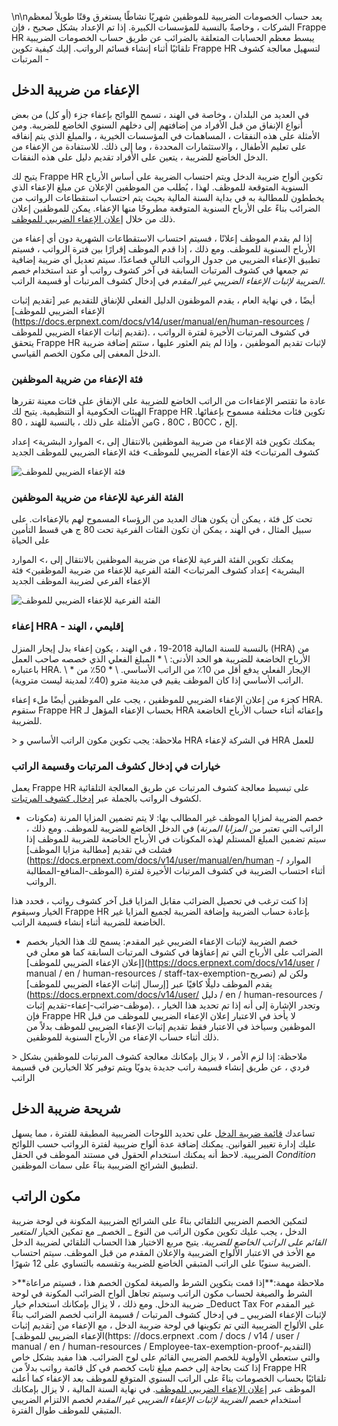 \n\nيعد حساب الخصومات الضريبية للموظفين شهريًا نشاطًا يستغرق وقتًا طويلاً لمعظم الشركات ، وخاصةً بالنسبة للمؤسسات الكبيرة. إذا تم الإعداد بشكل صحيح ، فإن Frappe HR يبسط معظم الحسابات المتعلقة بالضرائب عن طريق حساب الخصومات الضريبية تلقائيًا أثناء إنشاء قسائم الرواتب. إليك كيفية تكوين Frappe HR لتسهيل معالجة كشوف المرتبات -

## الإعفاء من ضريبة الدخل

في العديد من البلدان ، وخاصة في الهند ، تسمح اللوائح بإعفاء جزء (أو كل) من بعض أنواع الإنفاق من قبل الأفراد من إضافتهم إلى دخلهم السنوي الخاضع للضريبة. ومن الأمثلة على هذه النفقات ، المساهمات في المؤسسات الخيرية ، والمبلغ الذي يتم إنفاقه على تعليم الأطفال ، والاستثمارات المحددة ، وما إلى ذلك. للاستفادة من الإعفاء من الدخل الخاضع للضريبة ، يتعين على الأفراد تقديم دليل على هذه النفقات.

يتيح لك Frappe HR تكوين ألواح ضريبة الدخل ويتم احتساب الضريبة على أساس الأرباح السنوية المتوقعة للموظف. لهذا ، يُطلب من الموظفين الإعلان عن مبلغ الإعفاء الذي يخططون للمطالبة به في بداية السنة المالية بحيث يتم احتساب استقطاعات الرواتب من الضرائب بناءً على الأرباح السنوية المتوقعة مطروحًا منها الإعفاء. يمكن للموظفين إعلان ذلك من خلال [إعلان الإعفاء الضريبي للموظف](https://docs.erpnext.com/docs/v14/user/manual/en/human-resources/employee-tax-exemption-declusion).

إذا لم يقدم الموظف إعلانًا ، فسيتم احتساب الاستقطاعات الشهرية دون أي إعفاء من الأرباح السنوية للموظف. ومع ذلك ، إذا قدم الموظف إقرارًا بين فترة الرواتب ، فسيتم تطبيق الإعفاء الضريبي من جدول الرواتب التالي فصاعدًا. سيتم تعديل أي ضريبة إضافية تم جمعها في كشوف المرتبات السابقة في آخر كشوف رواتب أو عند استخدام _خصم الضريبة لإثبات الإعفاء الضريبي غير المقدم_ في إدخال كشوف المرتبات أو قسيمة الراتب.

أيضًا ، في نهاية العام ، يقدم الموظفون الدليل الفعلي للإنفاق للتقديم عبر [تقديم إثبات الإعفاء الضريبي للموظف](https://docs.erpnext.com/docs/v14/user/manual/en/human-resources / تقديم إثبات الإعفاء الضريبي للموظف). في كشوف المرتبات الأخيرة لفترة الرواتب ، يتحقق Frappe HR لإثبات تقديم الموظفين ، وإذا لم يتم العثور عليها ، ستتم إضافة ضريبة الدخل المعفى إلى مكون الخصم القياسي.

### فئة الإعفاء من ضريبة الموظفين

عادة ما تقتصر الإعفاءات من الراتب الخاضع للضريبة على الإنفاق على فئات معينة تقررها الهيئات الحكومية أو التنظيمية. يتيح لك Frappe HR تكوين فئات مختلفة مسموح بإعفائها. من الأمثلة على ذلك ، بالنسبة للهند ، 80G ، 80C ، B0CC ، إلخ.

يمكنك تكوين فئة الإعفاء من ضريبة الموظفين بالانتقال إلى ،> الموارد البشرية> إعداد كشوف المرتبات> فئة الإعفاء الضريبي للموظف> فئة الإعفاء الضريبي للموظف الجديد

![فئة الإعفاء الضريبي للموظف](https://docs.erpnext.com/files/employee-tax-exemption-category.png)

### الفئة الفرعية للإعفاء من ضريبة الموظفين

تحت كل فئة ، يمكن أن يكون هناك العديد من الرؤساء المسموح لهم بالإعفاءات. على سبيل المثال ، في الهند ، يمكن أن تكون الفئات الفرعية تحت 80 ج هي قسط التأمين على الحياة

يمكنك تكوين الفئة الفرعية للإعفاء من ضريبة الموظفين بالانتقال إلى ،> الموارد البشرية> إعداد كشوف المرتبات> الفئة الفرعية للإعفاء من ضريبة الموظفين> فئة الإعفاء الفرعي لضريبة الموظف الجديد

![الفئة الفرعية للإعفاء الضريبي للموظف](https://docs.erpnext.com/files/employee-tax-exemption-subcategory.png)

### إعفاء HRA - إقليمي ، الهند

بالنسبة للسنة المالية 2018-19 ، في الهند ، يكون إعفاء بدل إيجار المنزل (HRA) من الأرباح الخاضعة للضريبة هو الحد الأدنى: \ * المبلغ الفعلي الذي خصصه صاحب العمل باعتباره HRA. \ * الإيجار الفعلي يدفع أقل من 10٪ من الراتب الأساسي. \ * 50٪ من الراتب الأساسي إذا كان الموظف يقيم في مدينة مترو (40٪ لمدينة ليست متروية).

كجزء من إعلان الإعفاء الضريبي للموظفين ، يجب على الموظفين أيضًا ملء إعفاء HRA. ستقوم Frappe HR بحساب الإعفاء المؤهل لـ HRA وإعفائه أثناء حساب الأرباح الخاضعة للضريبة.

\> ملاحظة: يجب تكوين مكون الراتب الأساسي و HRA في الشركة لإعفاء HRA للعمل

### خيارات في إدخال كشوف المرتبات وقسيمة الراتب

يعمل Frappe HR على تبسيط معالجة كشوف المرتبات عن طريق المعالجة التلقائية لكشوف الرواتب بالجملة عبر [إدخال كشوف المرتبات](https://docs.erpnext.com/docs/v14/user/manual/en/human-resources/payroll-entry).

* خصم الضريبة لمزايا الموظف غير المطالب بها: لا يتم تضمين المزايا المرنة (مكونات الراتب التي تعتبر _من المزايا المرنة_) في الدخل الخاضع للضريبة للموظف. ومع ذلك ، سيتم تضمين المبلغ المستلم لهذه المكونات في الأرباح الخاضعة للضريبة للموظف إذا فشلت في تقديم [مطالبة مزايا الموظف](https://docs.erpnext.com/docs/v14/user/manual/en/human -الموارد / الموظف-المنافع-المطالبة) أثناء احتساب الضريبة في كشوف المرتبات الأخيرة لفترة الرواتب.

إذا كنت ترغب في تحصيل الضرائب مقابل المزايا قبل آخر كشوف رواتب ، فحدد هذا الخيار وسيقوم Frappe HR بإعادة حساب الضريبة وإضافة الضريبة لجميع المزايا غير الخاضعة للضريبة أثناء إنشاء قسيمة الراتب.

* خصم الضريبة لإثبات الإعفاء الضريبي غير المقدم: يسمح لك هذا الخيار بخصم الضرائب على الأرباح التي تم إعفاؤها في كشوف المرتبات السابقة كما هو معلن في [إعلان الإعفاء الضريبي للموظف](https://docs.erpnext.com/docs/v14/user / manual / en / human-resources / staff-tax-exemption-تصريح) ولكن لم يقدم الموظف دليلًا كافيًا عبر [إرسال إثبات الإعفاء الضريبي للموظف](https://docs.erpnext.com/docs/v14/user/ دليل / en / human-resources / موظف-ضرائب-إعفاء-تقديم إثبات). وتجدر الإشارة إلى أنه إذا تم تحديد هذا الخيار ، فإن Frappe HR لا يأخذ في الاعتبار إعلان الإعفاء الضريبي للموظف من قبل الموظفين وسيأخذ في الاعتبار فقط تقديم إثبات الإعفاء الضريبي للموظف بدلاً من ذلك أثناء حساب الإعفاء من الأرباح السنوية للموظفين.

\> ملاحظة: إذا لزم الأمر ، لا يزال بإمكانك معالجة كشوف المرتبات للموظفين بشكل فردي ، عن طريق إنشاء قسيمة راتب جديدة يدويًا ويتم توفير كلا الخيارين في قسيمة الراتب

## شريحة ضريبة الدخل

تساعدك [قائمة ضريبة الدخل](https://docs.erpnext.com/docs/v14/user/manual/en/human-resources/income-tax-slab) على تحديد اللوحات الضريبية المطبقة للفترة ، مما يسهل عليك إدارة تغيير القوانين. يمكنك إضافة عدة ألواح ضريبية لفترة الرواتب حسب اللوائح الضريبية. لاحظ أنه يمكنك استخدام الحقول في مستند الموظف في الحقل _Condition_ لتطبيق الشرائح الضريبية بناءً على سمات الموظفين.

## مكون الراتب

لتمكين الخصم الضريبي التلقائي بناءً على الشرائح الضريبية المكونة في لوحة ضريبة الدخل ، يجب عليك تكوين مكون الراتب من النوع _ الخصم_ مع تمكين الخيار _المتغير القائم على الراتب الخاضع للضريبة_. يتيح مربع الاختيار هذا الحساب التلقائي لضريبة الدخل مع الأخذ في الاعتبار الألواح الضريبية والإعلان المقدم من قبل الموظف. سيتم احتساب الضريبة سنويًا على الراتب المتبقي الخاضع للضريبة وتقسمه بالتساوي على 12 شهرًا.

\>**ملاحظة مهمة:**إذا قمت بتكوين الشرط والصيغة لمكون الخصم هذا ، فسيتم مراعاة الشرط والصيغة لحساب مكون الراتب وسيتم تجاهل ألواح الضرائب المكونة في لوحة ضريبة الدخل. ومع ذلك ، لا يزال بإمكانك استخدام خيار _Deduct Tax For غير المقدم لإثبات الإعفاء الضريبي _ في إدخال كشوف المرتبات / قسيمة الراتب لخصم الضرائب بناءً على الألواح الضريبية التي تم تكوينها في لوحة ضريبة الدخل ، مع الإعفاء من [تقديم إثبات الإعفاء الضريبي للموظف](https: //docs.erpnext .com / docs / v14 / user / manual / en / human-resources / Employee-tax-exemption-proof-التقديم) والتي ستعطي الأولوية للخصم الضريبي القائم على لوح الضرائب. هذا مفيد بشكل خاص إذا كنت بحاجة إلى خصم مبلغ ثابت كخصم في كل قائمة رواتب بدلاً من Frappe HR تلقائيًا بحساب الخصومات بناءً على الراتب السنوي المتوقع للموظف بعد الإعفاء كما أعلنه الموظف عبر [إعلان الإعفاء الضريبي للموظف]( https://docs.erpnext.com/docs/v14/user/manual/en/human-resources/employee-tax-exemption-decisions). في نهاية السنة المالية ، لا يزال بإمكانك استخدام _خصم الضريبة لإثبات الإعفاء الضريبي غير المقدم_ لخصم الالتزام الضريبي المتبقي للموظف طوال الفترة.